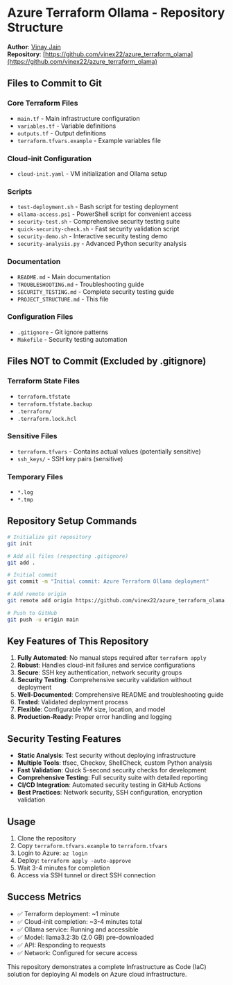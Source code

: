 # Azure Terraform Ollama - Repository Structure

**Author**: [Vinay Jain](https://github.com/vinex22)  
**Repository**: [https://github.com/vinex22/azure_terraform_olama](https://github.com/vinex22/azure_terraform_olama)

## Files to Commit to Git

### Core Terraform Files
- `main.tf` - Main infrastructure configuration
- `variables.tf` - Variable definitions
- `outputs.tf` - Output definitions
- `terraform.tfvars.example` - Example variables file

### Cloud-init Configuration
- `cloud-init.yaml` - VM initialization and Ollama setup

### Scripts
- `test-deployment.sh` - Bash script for testing deployment
- `ollama-access.ps1` - PowerShell script for convenient access
- `security-test.sh` - Comprehensive security testing suite
- `quick-security-check.sh` - Fast security validation script
- `security-demo.sh` - Interactive security testing demo
- `security-analysis.py` - Advanced Python security analysis

### Documentation
- `README.md` - Main documentation
- `TROUBLESHOOTING.md` - Troubleshooting guide
- `SECURITY_TESTING.md` - Complete security testing guide
- `PROJECT_STRUCTURE.md` - This file

### Configuration Files
- `.gitignore` - Git ignore patterns
- `Makefile` - Security testing automation

## Files NOT to Commit (Excluded by .gitignore)

### Terraform State Files
- `terraform.tfstate`
- `terraform.tfstate.backup`
- `.terraform/`
- `.terraform.lock.hcl`

### Sensitive Files
- `terraform.tfvars` - Contains actual values (potentially sensitive)
- `ssh_keys/` - SSH key pairs (sensitive)

### Temporary Files
- `*.log`
- `*.tmp`

## Repository Setup Commands

```bash
# Initialize git repository
git init

# Add all files (respecting .gitignore)
git add .

# Initial commit
git commit -m "Initial commit: Azure Terraform Ollama deployment"

# Add remote origin
git remote add origin https://github.com/vinex22/azure_terraform_olama.git

# Push to GitHub
git push -u origin main
```

## Key Features of This Repository

1. **Fully Automated**: No manual steps required after `terraform apply`
2. **Robust**: Handles cloud-init failures and service configurations
3. **Secure**: SSH key authentication, network security groups
4. **Security Testing**: Comprehensive security validation without deployment
5. **Well-Documented**: Comprehensive README and troubleshooting guide
6. **Tested**: Validated deployment process
7. **Flexible**: Configurable VM size, location, and model
8. **Production-Ready**: Proper error handling and logging

## Security Testing Features

- **Static Analysis**: Test security without deploying infrastructure
- **Multiple Tools**: tfsec, Checkov, ShellCheck, custom Python analysis
- **Fast Validation**: Quick 5-second security checks for development
- **Comprehensive Testing**: Full security suite with detailed reporting
- **CI/CD Integration**: Automated security testing in GitHub Actions
- **Best Practices**: Network security, SSH configuration, encryption validation

## Usage

1. Clone the repository
2. Copy `terraform.tfvars.example` to `terraform.tfvars`
3. Login to Azure: `az login`
4. Deploy: `terraform apply -auto-approve`
5. Wait 3-4 minutes for completion
6. Access via SSH tunnel or direct SSH connection

## Success Metrics

- ✅ Terraform deployment: ~1 minute
- ✅ Cloud-init completion: ~3-4 minutes total
- ✅ Ollama service: Running and accessible
- ✅ Model: llama3.2:3b (2.0 GB) pre-downloaded
- ✅ API: Responding to requests
- ✅ Network: Configured for secure access

This repository demonstrates a complete Infrastructure as Code (IaC) solution for deploying AI models on Azure cloud infrastructure.
